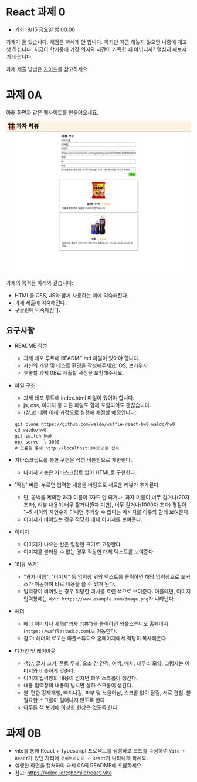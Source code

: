 # React 과제 0

* 기한: 9/15 금요일 밤 00:00

과제가 둘 있습니다. 채점은 빡세게 안 합니다. 하지만 지금 해놓지 않으면 나중에 개고생 하십니다.
지금이 학기중에 가장 의지와 시간이 가득한 때 아닙니까? 열심히 해보시기 바랍니다.

과제 제출 방법은 [가이드](../hw-guide.md)를 참고하세요

# 과제 0A

아래 화면과 같은 웹사이트를 만들어오세요.

![(여기에 화면이 나와야 함)](./hw.png)

과제의 목적은 아래와 같습니다:

- HTML을 CSS, JS와 함께 사용하는 데에 익숙해진다.
- 과제 제출에 익숙해진다.
- 구글링에 익숙해진다.

## 요구사항

- README 작성
  - 과제 레포 루트에 README.md 파일이 있어야 합니다.
  - 자신의 개발 및 테스트 환경을 작성해주세요: OS, 브라우저
  - 후술할 과제 0B로 제출할 사진을 포함해주세요.

- 파일 구조
  - 과제 레포 루트에 index.html 파일이 있어야 합니다.
  - js, css, 이미지 등 다른 파일도 함께 포함되어도 괜찮습니다.
  - (참고) 대략 아래 과정으로 실행해 채점할 예정입니다:
  ```
  git clone https://github.com/waldo/waffle-react-hw0 waldo/hw0
  cd waldo/hw0
  git switch hw0
  npx serve -l 3000
  # 크롬을 통해 http://localhost:3000으로 접속
  ```

- 자바스크립트를 통한 구현은 작성 버튼만으로 제한한다.
  - 나머지 기능은 자바스크립트 없이 HTML로 구현한다.
- '작성' 버튼: 누르면 입력한 내용을 바탕으로 새로운 리뷰가 추가된다.
  - 단, 공백을 제외한 과자 이름이 1자도 안 되거나, 과자 이름이 너무 길거나(20자 초과), 리뷰 내용이 너무 짧거나(5자 미만), 너무 길거나(1000자 초과) 평점이 1~5 사이의 자연수가 아니면 추가할 수 없다는 메시지를 이유와 함께 보여준다.
  - 이미지가 비어있는 경우 적당한 대체 이미지를 보여준다.
- 이미지
  - 이미지가 나오는 칸은 일정한 크기로 고정한다.
  - 이미지를 불러올 수 없는 경우 적당한 대체 텍스트를 보여준다.
- '리뷰 쓰기'
  - "과자 이름", "이미지" 등 입력창 위의 텍스트를 클릭하면 해당 입력창으로 포커스가 이동하여 바로 내용을 쓸 수 있게 된다.
  - 입력창이 비어있는 경우 적당한 예시를 흐린 색으로 보여준다. 이를테면, 이미지 입력창에는 `예시: https://www.example.com/image.png`가 나타난다.
- 헤더
  - 헤더 이미지나 제목("과자 리뷰")을 클릭하면 와플스튜디오 홈페이지(`https://wafflestudio.com`)로 이동한다.
  - 참고: 헤더의 로고는 와플스튜디오 홈페이지에서 적당히 복사해온다.
- 디자인 및 레이아웃
  - 색상, 글자 크기, 폰트 두께, 요소 간 간격, 여백, 배치, 테두리 모양, 그림자는 이미지와 비슷하게 맞춘다.
  - 이미지 입력창의 내용이 넘치면 좌우 스크롤이 생긴다.
  - 내용 입력창의 내용이 넘치면 상하 스크롤이 생긴다.
  - 불-편한 강제개행, 삐져나감, 짜부 및 느을어남, 스크롤 없이 잘림, 서로 겹침, 불필요한 스크롤이 일어나지 않도록 한다.
  - 아무튼 척 보기에 이상한 현상은 없도록 한다.

# 과제 0B

- vite를 통해 React + Typescript 프로젝트를 생성하고 코드를 수정하여 `Vite + React`가 있던 자리에 `깃허브아이디 + React`가 나타나게 하세요.
- 실행한 화면을 캡처하여 과제 0A의 README에 포함하세요.
- 참고: https://velog.io/@homile/react-vite
